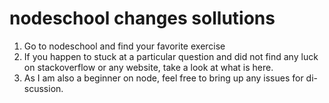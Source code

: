 nodeschool changes sollutions
==============================================

1. Go to nodeschool and find your favorite exercise
2. If you happen to stuck at a particular question and did not find any luck
   on stackoverflow or any website, take a look at what is here.
3. As I am also a beginner on node, feel free to bring up any issues for di-
   scussion.

